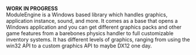 **WORK IN PROGRESS**\
ModuleEngine is a Windows based library which handles graphics, application instance, sound, and more. It comes as a base that opens a Windows application and you can get different graphics packs and other game features from a barebones physics handler to full customizable inventory systems. It has different levels of graphics, ranging from using the win32 API to a custom graphics API to maybe DX12 one day.
